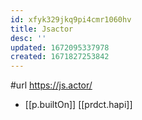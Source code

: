 ```yaml
---
id: xfyk329jkq9pi4cmr1060hv
title: Jsactor
desc: ''
updated: 1672095337978
created: 1671827253842
---
```


#url https://js.actor/

- [[p.builtOn]] [[prdct.hapi]]